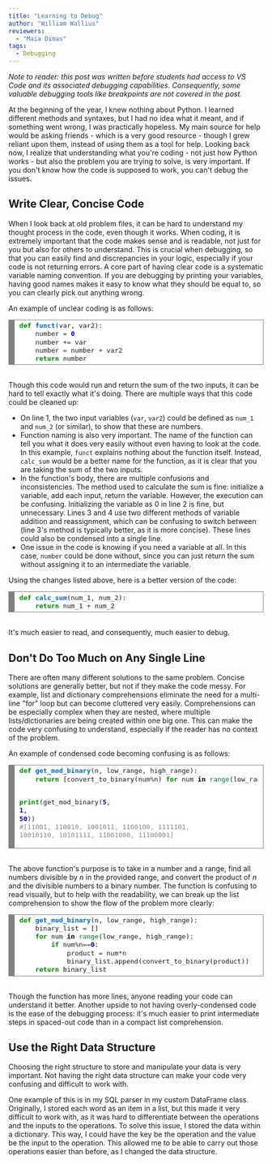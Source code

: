 ```yaml
---
title: "Learning to Debug"
author: "William Wallius"
reviewers:
  - "Maia Dimas"
tags:
  - Debugging
---
```


<i>Note to reader: this post was written before students had access to VS Code and its associated debugging capabilities. Consequently, some valuable debugging tools like breakpoints are not covered in the post.</i>

At the beginning of the year, I knew nothing about Python. I learned different methods and syntaxes, but I had no idea what it meant, and if something went wrong, I was practically hopeless. My main source for help would be asking friends - which is a very good resource - though I grew reliant upon them, instead of using them as a tool for help. Looking back now, I realize that understanding what you're coding - not just how Python works - but also the problem you are trying to solve, is very important. If you don't know how the code is supposed to work, you can't debug the issues.

<h2>Write Clear, Concise Code</h2>

When I look back at old problem files, it can be hard to understand my thought process in the code, even though it works. When coding, it is extremely important that the code makes sense and is readable, not just for you but also for others to understand. This is crucial when debugging, so that you can easily find and discrepancies in your logic, especially if your code is not returning errors. A core part of having clear code is a systematic variable naming convention. If you are debugging by printing your variables, having good names makes it easy to know what they should be equal to, so you can clearly pick out anything wrong. 

An example of unclear coding is as follows:

<font size="3em">
<!-- HTML generated using hilite.me --><div style="background: #ffffff; overflow:auto;width:auto;border:solid gray;border-width:.1em .1em .1em .8em;padding:.2em .6em;"><pre style="margin: 0; line-height: 125%"><span style="color: #008800; font-weight: bold">def</span> <span style="color: #0066BB; font-weight: bold">funct</span>(var, var2):
    number <span style="color: #333333">=</span> <span style="color: #0000DD; font-weight: bold">0</span>
    number <span style="color: #333333">+=</span> var
    number <span style="color: #333333">=</span> number <span style="color: #333333">+</span> var2
    <span style="color: #008800; font-weight: bold">return</span> number
</pre></div>
</font>
<br>

Though this code would run and return the sum of the two inputs, it can be hard to tell exactly what it's doing. There are multiple ways that this code could be cleaned up:

<ul>
  <li>On line 1, the two input variables (<code>var</code>, <code>var2</code>) could be defined as <code>num_1</code> and <code>num_2</code> (or similar), to show that these are numbers.</li>
  <li>Function naming is also very important. The name of the function can tell you what it does very easily without even having to look at the code. In this example, <code>funct</code> explains nothing about the function itself. Instead, <code>calc_sum</code> would be a better name for the function, as it is clear that you are taking the sum of the two inputs.</li>
  <li>In the function's body, there are multiple confusions and inconsistencies. The method used to calculate the sum is fine: initialize a variable, add each input, return the variable. However, the execution can be confusing. Initializing the variable as 0 in line 2 is fine, but unnecessary. Lines 3 and 4 use two different methods of variable addition and reassignment, which can be confusing to switch between (line 3's method is typically better, as it is more concise). These lines could also be condensed into a single line.</li>
  <li>One issue in the code is knowing if you need a variable at all. In this case, <code>number</code> could be done without, since you can just return the sum without assigning it to an intermediate the variable.</li>
</ul>

Using the changes listed above, here is a better version of the code:

<font size="3em">
<!-- HTML generated using hilite.me --><div style="background: #ffffff; overflow:auto;width:auto;border:solid gray;border-width:.1em .1em .1em .8em;padding:.2em .6em;"><pre style="margin: 0; line-height: 125%"><span style="color: #008800; font-weight: bold">def</span> <span style="color: #0066BB; font-weight: bold">calc_sum</span>(num_1, num_2):
    <span style="color: #008800; font-weight: bold">return</span> num_1 <span style="color: #333333">+</span> num_2
</pre></div>
</font>
<br>

It's much easier to read, and consequently, much easier to debug.

<h2>Don't Do Too Much on Any Single Line</h2>

There are often many different solutions to the same problem. Concise solutions are generally better, but not if they make the code messy. For example, list and dictionary comprehensions eliminate the need for a multi-line "for" loop but can become cluttered very easily. Comprehensions can be especially complex when they are nested, where multiple lists/dictionaries are being created within one big one. This can make the code very confusing to understand, especially if the reader has no context of the problem.

An example of condensed code becoming confusing is as follows: 

<font size="3em">
<!-- HTML generated using hilite.me --><div style="background: #ffffff; overflow:auto;width:auto;border:solid gray;border-width:.1em .1em .1em .8em;padding:.2em .6em;"><pre style="margin: 0; line-height: 125%"><span style="color: #008800; font-weight: bold">def</span> <span style="color: #0066BB; font-weight: bold">get_mod_binary</span>(n, low_range, high_range):
    <span style="color: #008800; font-weight: bold">return</span> [convert_to_binary(num<span style="color: #333333">%</span>n) <span style="color: #008800; font-weight: bold">for</span> num <span style="color: #000000; font-weight: bold">in</span> <span style="color: #007020">range</span>(low_range, high_range) <span style="color: #008800; font-weight: bold">if</span> num<span style="color: #333333">%</span>n<span style="color: #333333">==</span><span style="color: #0000DD; font-weight: bold">0</span>]
        
<span style="color: #008800; font-weight: bold">print</span>(get_mod_binary(<span style="color: #0000DD; font-weight: bold">5</span>, <span style="color: #0000DD; font-weight: bold">1</span>, <span style="color: #0000DD; font-weight: bold">50</span>))
<span style="color: #888888">#[11001, 110010, 1001011, 1100100, 1111101, 10010110, 10101111, 11001000, 11100001]</span>
</pre></div>
</font>
<br>

The above function's purpose is to take in a number and a range, find all numbers divisible by $n$ in the provided range, and convert the product of $n$ and the divisible numbers to a binary number. The function is confusing to read visually, but to help with the readability, we can break up the list comprehension to show the flow of the problem more clearly:

<font size="3em">
<!-- HTML generated using hilite.me --><div style="background: #ffffff; overflow:auto;width:auto;border:solid gray;border-width:.1em .1em .1em .8em;padding:.2em .6em;"><pre style="margin: 0; line-height: 125%"><span style="color: #008800; font-weight: bold">def</span> <span style="color: #0066BB; font-weight: bold">get_mod_binary</span>(n, low_range, high_range):
    binary_list <span style="color: #333333">=</span> []
    <span style="color: #008800; font-weight: bold">for</span> num <span style="color: #000000; font-weight: bold">in</span> <span style="color: #007020">range</span>(low_range, high_range):
        <span style="color: #008800; font-weight: bold">if</span> num<span style="color: #333333">%</span>n<span style="color: #333333">==</span><span style="color: #0000DD; font-weight: bold">0</span>:
            product <span style="color: #333333">=</span> num<span style="color: #333333">*</span>n
            binary_list<span style="color: #333333">.</span>append(convert_to_binary(product))
    <span style="color: #008800; font-weight: bold">return</span> binary_list
</pre></div>
</font>
<br>

Though the function has more lines, anyone reading your code can understand it better. Another upside to not having overly-condensed code is the ease of the debugging process: it's much easier to print intermediate steps in spaced-out code than in a compact list comprehension.

<h2>Use the Right Data Structure</h2>

Choosing the right structure to store and manipulate your data is very important. Not having the right data structure can make your code very confusing and difficult to work with. 

One example of this is in my SQL parser in my custom DataFrame class. Originally, I stored each word as an item in a list, but this made it very difficult to work with, as it was hard to differentiate between the operations and the inputs to the operations. To solve this issue, I stored the data within a dictionary. This way, I could have the key be the operation and the value be the input to the operation. This allowed me to be able to carry out those operations easier than before, as I changed the data structure.
